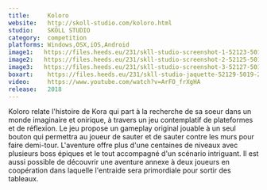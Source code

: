 ```yaml
---
title:     Koloro
website:   http://skoll-studio.com/koloro.html
studio:    SKÖLL STUDIO
category:  competition
platforms: Windows,OSX,iOS,Android
image1:   https://files.heeds.eu/231/skll-studio-screenshot-1-52123-5019-20180408-182220.png
image2:   https://files.heeds.eu/231/skll-studio-screenshot-2-52125-5019-20180408-182221.png
image3:   https://files.heeds.eu/231/skll-studio-screenshot-3-52127-5019-20180408-182221.png
boxart:    https://files.heeds.eu/231/skll-studio-jaquette-52129-5019-20180408-182222.png
video:     https://www.youtube.com/watch?v=ArFO_frXgHA
release:   2018
---
```


Koloro relate l'histoire de Kora qui part à la recherche de sa soeur dans un monde imaginaire et onirique, à travers un jeu contemplatif de plateformes et de réflexion. Le jeu propose un gameplay original jouable à un seul bouton qui permettra au joueur de sauter et de sauter contre les murs pour faire demi-tour. L'aventure offre plus d'une centaines de niveaux avec plusieurs boss épiques et le tout accompagné d'un scénario intriguant. Il est aussi possible de découvrir une aventure annexe à deux joueurs en coopération dans laquelle l'entraide sera primordiale pour sortir des tableaux.
